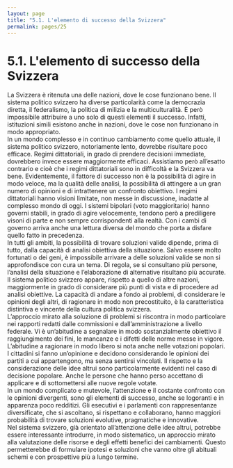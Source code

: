 ```yaml
---
layout: page
title: "5.1. L'elemento di successo della Svizzera"
permalink: pages/25
---
```


# 5.1\. L'elemento di successo della Svizzera

La Svizzera è ritenuta una delle nazioni, dove le cose funzionano bene. Il sistema politico svizzero ha diverse particolarità come la democrazia diretta, il federalismo, la politica di milizia e la multiculturalità. È però impossibile attribuire a uno solo di questi elementi il successo. Infatti, istituzioni simili esistono anche in nazioni, dove le cose non funzionano in modo appropriato.  
 In un mondo complesso e in continuo cambiamento come quello attuale, il sistema politico svizzero, notoriamente lento, dovrebbe risultare poco efficace. Regimi dittatoriali, in grado di prendere decisioni immediate, dovrebbero invece essere maggiormente efficaci. Assistiamo però all’esatto contrario e cioè che i regimi dittatoriali sono in difficoltà e la Svizzera va bene. Evidentemente, il fattore di successo non è la possibilità di agire in modo veloce, ma la qualità delle analisi, la possibilità di attingere a un gran numero di opinioni e di intrattenere un confronto obiettivo. I regimi dittatoriali hanno visioni limitate, non messe in discussione, inadatte al complesso mondo di oggi. I sistemi bipolari (voto maggioritario) hanno governi stabili, in grado di agire velocemente, tendono però a prediligere visoni di parte e non sempre corrispondenti alla realtà. Con i cambi di governo arriva anche una lettura diversa del mondo che porta a disfare quello fatto in precedenza.  
 In tutti gli ambiti, la possibilità di trovare soluzioni valide dipende, prima di tutto, dalla capacità di analisi obiettiva della situazione. Salvo essere molto fortunati o dei geni, è impossibile arrivare a delle soluzioni valide se non si approfondisce con cura un tema. Di regola, se si consultano più persone, l’analisi della situazione e l’elaborazione di alternative risultano più accurate.  
 Il sistema politico svizzero appare, rispetto a quello di altre nazioni, maggiormente in grado di considerare più punti di vista e di procedere ad analisi obiettive. La capacità di andare a fondo ai problemi, di considerare le opinioni degli altri, di ragionare in modo non precostituito, è la caratteristica distintiva e vincente della cultura politica svizzera.  
 L’approccio mirato alla soluzione di problemi si riscontra in modo particolare nei rapporti redatti dalle commissioni e dall’amministrazione a livello federale. Vi è un’abitudine a segnalare in modo sostanzialmente obiettivo il raggiungimento dei fini, le mancanze e i difetti delle norme messe in vigore. L’abitudine a ragionare in modo libero si nota anche nelle votazioni popolari. I cittadini si fanno un’opinione e decidono considerando le opinioni dei partiti a cui appartengono, ma senza sentirsi vincolati. Il rispetto e la considerazione delle idee altrui sono particolarmente evidenti nel caso di decisione popolare. Anche le persone che hanno perso accettano di applicare e di sottomettersi alle nuove regole votate.  
 In un mondo complicato e mutevole, l’attenzione e il costante confronto con le opinioni divergenti, sono gli elementi di successo, anche se logoranti e in apparenza poco redditizi. Gli esecutivi e i parlamenti con rappresentanze diversificate, che si ascoltano, si rispettano e collaborano, hanno maggiori probabilità di trovare soluzioni evolutive, pragmatiche e innovative.  
 Nel sistema svizzero, già orientato all’attenzione delle idee altrui, potrebbe essere interessante introdurre, in modo sistematico, un approccio mirato alla valutazione delle risorse e degli effetti benefici dei cambiamenti. Questo permetterebbe di formulare ipotesi e soluzioni che vanno oltre gli abituali schemi e con prospettive più a lungo termine.

